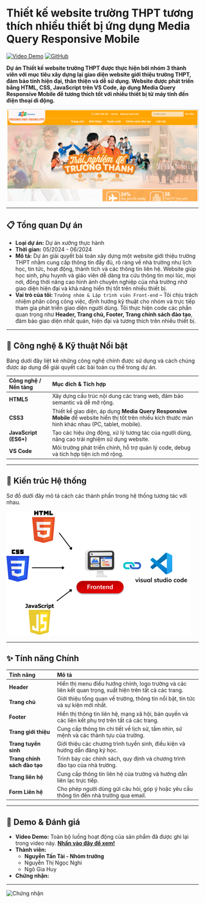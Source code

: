# Thiết kế website trường THPT tương thích nhiều thiết bị ứng dụng Media Query Responsive Mobile

[![Video Demo](https://img.shields.io/badge/Xem_Demo_Đầy_Đủ-FF0000?style=for-the-badge&logo=youtube&logoColor=white)](https://youtu.be/dRNs1ph3f6Y)
[![GitHub](https://img.shields.io/badge/Xem_Mã_Nguồn-181717?style=for-the-badge&logo=github)](https://github.com/NTTai95/portfolio/tree/Website-THPT)

**Dự án Thiết kế website trường THPT được thực hiện bởi nhóm 3 thành viên với mục tiêu xây dựng lại giao diện website giới thiệu trường THPT, đảm bảo tính hiện đại, thân thiện và dễ sử dụng. Website được phát triển bằng HTML, CSS, JavaScript trên VS Code, áp dụng Media Query Responsive Mobile để tương thích tốt với nhiều thiết bị từ máy tính đến điện thoại di động.**

![Banner hình ảnh](./banner.png)

---

## 📋 Tổng quan Dự án

*   **Loại dự án:** Dự án xưởng thực hành
*   **Thời gian:** 05/2024 - 06/2024
*   **Mô tả:** Dự án giải quyết bài toán xây dựng một website giới thiệu trường THPT nhằm cung cấp thông tin đầy đủ, rõ ràng về nhà trường như lịch học, tin tức, hoạt động, thành tích và các thông tin liên hệ. Website giúp học sinh, phụ huynh và giáo viên dễ dàng tra cứu thông tin mọi lúc, mọi nơi, đồng thời nâng cao hình ảnh chuyên nghiệp của nhà trường nhờ giao diện hiện đại và khả năng hiển thị tốt trên nhiều thiết bị.
*   **Vai trò của tôi:** `Trưởng nhóm & Lập trình viên Front-end` – Tôi chịu trách nhiệm phân công công việc, định hướng kỹ thuật cho nhóm và trực tiếp tham gia phát triển giao diện người dùng. Tôi thực hiện code các phần quan trọng như **Header, Trang chủ, Footer, Trang chính sách đào tạo**, đảm bảo giao diện nhất quán, hiện đại và tương thích trên nhiều thiết bị.

---

## 🚀 Công nghệ & Kỹ thuật Nổi bật

Bảng dưới đây liệt kê những công nghệ chính được sử dụng và cách chúng được áp dụng để giải quyết các bài toán cụ thể trong dự án.

| Công nghệ / Nền tảng | Mục đích & Tích hợp |
| :--- | :--- |
| **HTML5** | Xây dựng cấu trúc nội dung các trang web, đảm bảo semantic và dễ mở rộng. |
| **CSS3** | Thiết kế giao diện, áp dụng **Media Query Responsive Mobile** để website hiển thị tốt trên nhiều kích thước màn hình khác nhau (PC, tablet, mobile). |
| **JavaScript (ES6+)** | Tạo các hiệu ứng động, xử lý tương tác của người dùng, nâng cao trải nghiệm sử dụng website. |
| **VS Code** | Môi trường phát triển chính, hỗ trợ quản lý code, debug và tích hợp tiện ích mở rộng. |

---

## 🧩 Kiến trúc Hệ thống

Sơ đồ dưới đây mô tả cách các thành phần trong hệ thống tương tác với nhau.

![Sơ đồ Kiến trúc Hệ thống](./architecture-diagram.png)

---

## ✨ Tính năng Chính

| Tính năng | Mô tả |
| :--- | :--- |
| **Header** | Hiển thị menu điều hướng chính, logo trường và các liên kết quan trọng, xuất hiện trên tất cả các trang. |
| **Trang chủ** | Giới thiệu tổng quan về trường, thông tin nổi bật, tin tức và sự kiện mới nhất. |
| **Footer** | Hiển thị thông tin liên hệ, mạng xã hội, bản quyền và các liên kết phụ trợ trên tất cả các trang. |
| **Trang giới thiệu** | Cung cấp thông tin chi tiết về lịch sử, tầm nhìn, sứ mệnh và các thành tựu của trường. |
| **Trang tuyển sinh** | Giới thiệu các chương trình tuyển sinh, điều kiện và hướng dẫn đăng ký học. |
| **Trang chính sách đào tạo** | Trình bày các chính sách, quy định và chương trình đào tạo của nhà trường. |
| **Trang liên hệ** | Cung cấp thông tin liên hệ của trường và hướng dẫn liên lạc trực tiếp. |
| **Form Liên hệ** | Cho phép người dùng gửi câu hỏi, góp ý hoặc yêu cầu thông tin đến nhà trường qua email. |

---

## 🎥 Demo & Đánh giá

*   **Video Demo:** Toàn bộ luồng hoạt động của sản phẩm đã được ghi lại trong video này. **[Nhấn vào đây để xem!](https://youtu.be/dRNs1ph3f6Y)**
*   **Thành viên:**
    *   **Nguyễn Tấn Tài - Nhóm trưởng**
    *   Nguyễn Thị Ngọc Nghi
    *   Ngô Gia Huy
*   **Chứng nhận:**
---
![Chứng nhận](./certification.png)
